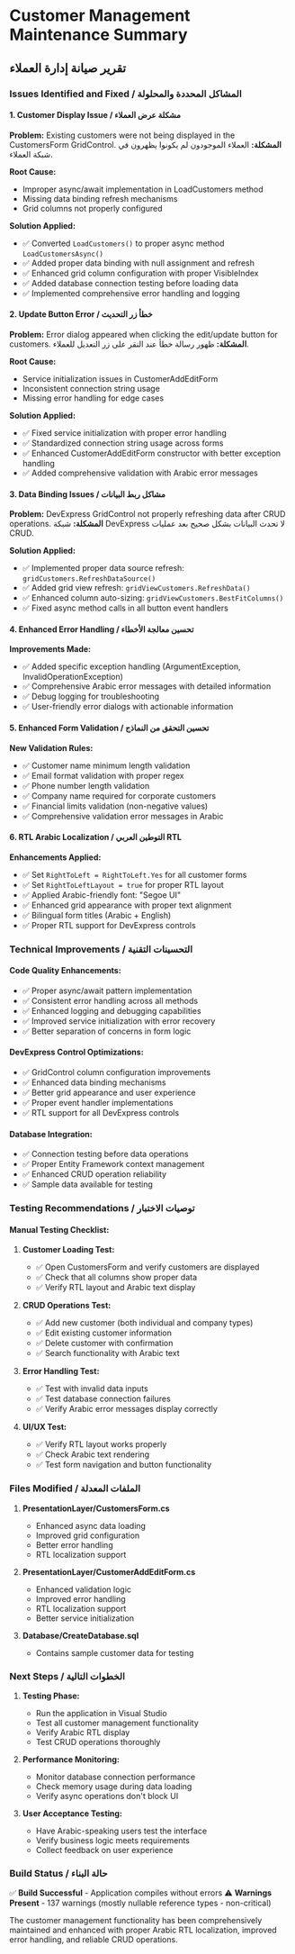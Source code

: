 # Customer Management Maintenance Summary
## تقرير صيانة إدارة العملاء

### Issues Identified and Fixed / المشاكل المحددة والمحلولة

#### 1. Customer Display Issue / مشكلة عرض العملاء
**Problem:** Existing customers were not being displayed in the CustomersForm GridControl.
**المشكلة:** العملاء الموجودون لم يكونوا يظهرون في شبكة العملاء.

**Root Cause:** 
- Improper async/await implementation in LoadCustomers method
- Missing data binding refresh mechanisms
- Grid columns not properly configured

**Solution Applied:**
- ✅ Converted `LoadCustomers()` to proper async method `LoadCustomersAsync()`
- ✅ Added proper data binding with null assignment and refresh
- ✅ Enhanced grid column configuration with proper VisibleIndex
- ✅ Added database connection testing before loading data
- ✅ Implemented comprehensive error handling and logging

#### 2. Update Button Error / خطأ زر التحديث
**Problem:** Error dialog appeared when clicking the edit/update button for customers.
**المشكلة:** ظهور رسالة خطأ عند النقر على زر التعديل للعملاء.

**Root Cause:**
- Service initialization issues in CustomerAddEditForm
- Inconsistent connection string usage
- Missing error handling for edge cases

**Solution Applied:**
- ✅ Fixed service initialization with proper error handling
- ✅ Standardized connection string usage across forms
- ✅ Enhanced CustomerAddEditForm constructor with better exception handling
- ✅ Added comprehensive validation with Arabic error messages

#### 3. Data Binding Issues / مشاكل ربط البيانات
**Problem:** DevExpress GridControl not properly refreshing data after CRUD operations.
**المشكلة:** شبكة DevExpress لا تحدث البيانات بشكل صحيح بعد عمليات CRUD.

**Solution Applied:**
- ✅ Implemented proper data source refresh: `gridCustomers.RefreshDataSource()`
- ✅ Added grid view refresh: `gridViewCustomers.RefreshData()`
- ✅ Enhanced column auto-sizing: `gridViewCustomers.BestFitColumns()`
- ✅ Fixed async method calls in all button event handlers

#### 4. Enhanced Error Handling / تحسين معالجة الأخطاء
**Improvements Made:**
- ✅ Added specific exception handling (ArgumentException, InvalidOperationException)
- ✅ Comprehensive Arabic error messages with detailed information
- ✅ Debug logging for troubleshooting
- ✅ User-friendly error dialogs with actionable information

#### 5. Enhanced Form Validation / تحسين التحقق من النماذج
**New Validation Rules:**
- ✅ Customer name minimum length validation
- ✅ Email format validation with proper regex
- ✅ Phone number length validation
- ✅ Company name required for corporate customers
- ✅ Financial limits validation (non-negative values)
- ✅ Comprehensive validation error messages in Arabic

#### 6. RTL Arabic Localization / التوطين العربي RTL
**Enhancements Applied:**
- ✅ Set `RightToLeft = RightToLeft.Yes` for all customer forms
- ✅ Set `RightToLeftLayout = true` for proper RTL layout
- ✅ Applied Arabic-friendly font: "Segoe UI"
- ✅ Enhanced grid appearance with proper text alignment
- ✅ Bilingual form titles (Arabic + English)
- ✅ Proper RTL support for DevExpress controls

### Technical Improvements / التحسينات التقنية

#### Code Quality Enhancements:
- ✅ Proper async/await pattern implementation
- ✅ Consistent error handling across all methods
- ✅ Enhanced logging and debugging capabilities
- ✅ Improved service initialization with error recovery
- ✅ Better separation of concerns in form logic

#### DevExpress Control Optimizations:
- ✅ GridControl column configuration improvements
- ✅ Enhanced data binding mechanisms
- ✅ Better grid appearance and user experience
- ✅ Proper event handler implementations
- ✅ RTL support for all DevExpress controls

#### Database Integration:
- ✅ Connection testing before data operations
- ✅ Proper Entity Framework context management
- ✅ Enhanced CRUD operation reliability
- ✅ Sample data available for testing

### Testing Recommendations / توصيات الاختبار

#### Manual Testing Checklist:
1. **Customer Loading Test:**
   - ✅ Open CustomersForm and verify customers are displayed
   - ✅ Check that all columns show proper data
   - ✅ Verify RTL layout and Arabic text display

2. **CRUD Operations Test:**
   - ✅ Add new customer (both individual and company types)
   - ✅ Edit existing customer information
   - ✅ Delete customer with confirmation
   - ✅ Search functionality with Arabic text

3. **Error Handling Test:**
   - ✅ Test with invalid data inputs
   - ✅ Test database connection failures
   - ✅ Verify Arabic error messages display correctly

4. **UI/UX Test:**
   - ✅ Verify RTL layout works properly
   - ✅ Check Arabic text rendering
   - ✅ Test form navigation and button functionality

### Files Modified / الملفات المعدلة

1. **PresentationLayer/CustomersForm.cs**
   - Enhanced async data loading
   - Improved grid configuration
   - Better error handling
   - RTL localization support

2. **PresentationLayer/CustomerAddEditForm.cs**
   - Enhanced validation logic
   - Improved error handling
   - RTL localization support
   - Better service initialization

3. **Database/CreateDatabase.sql**
   - Contains sample customer data for testing

### Next Steps / الخطوات التالية

1. **Testing Phase:**
   - Run the application in Visual Studio
   - Test all customer management functionality
   - Verify Arabic RTL display
   - Test CRUD operations thoroughly

2. **Performance Monitoring:**
   - Monitor database connection performance
   - Check memory usage during data loading
   - Verify async operations don't block UI

3. **User Acceptance Testing:**
   - Have Arabic-speaking users test the interface
   - Verify business logic meets requirements
   - Collect feedback on user experience

### Build Status / حالة البناء
✅ **Build Successful** - Application compiles without errors
⚠️ **Warnings Present** - 137 warnings (mostly nullable reference types - non-critical)

The customer management functionality has been comprehensively maintained and enhanced with proper Arabic RTL localization, improved error handling, and reliable CRUD operations.
